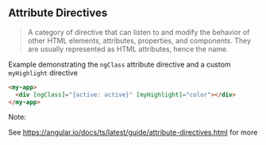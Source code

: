 ## Attribute Directives

> A category of directive that can listen to and modify the behavior of other HTML elements, attributes, properties, and components. They are usually represented as HTML attributes, hence the name.


Example demonstrating the `ngClass` attribute directive and a custom `myHighlight` directive

```html
<my-app>
  <div [ngClass]="{active: active}" [myHighlight]="color"></div>
</my-app>
```

Note:

See https://angular.io/docs/ts/latest/guide/attribute-directives.html for more